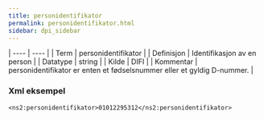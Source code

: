 ```yaml
---
title: personidentifikator 
permalink: personidentifikator.html
sidebar: dpi_sidebar
---
```


| ---- | ---- |
| Term | personidentifikator |
| Definisjon | Identifikasjon av en person |
| Datatype | string |
| Kilde | DIFI |
| Kommentar | personidentifikator er enten et fødselsnummer eller et gyldig D-nummer. | 

### Xml eksempel

```
<ns2:personidentifikator>01012295312</ns2:personidentifikator>
```
